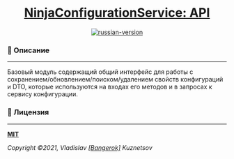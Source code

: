 <!--suppress HtmlDeprecatedAttribute -->
<div align="center">
    <h1>
        <a href="https://ninjaenterprise.github.io/NinjaConfiguration/">NinjaConfigurationService: API</a>
    </h1>
</div>

<div align="center">
    <a href="https://github.com/NinjaEnterprise/Ninja/blob/master/ninja-services/configuration-service/configuration-api/README.md">
        <img alt="russian-version" src="https://raw.githubusercontent.com/NinjaEnterprise/NinjaConfiguration/master/assets/languages/english.png"/>
    </a>
</div>

### 📖 Описание

___

Базовый модуль содержащий общий интерфейс для работы с сохранением/обновлением/поиском/удалением свойств конфигураций 
и DTO, которые используются на входах его методов и в запросах к сервису конфигурации.

### 🎫 Лицензия

___

**[MIT](https://github.com/NinjaEnterprise/Ninja/blob/master/LICENSE)**

_Copyright ©2021, Vladislav [[Bangerok]](https://github.com/Bangerok) Kuznetsov_